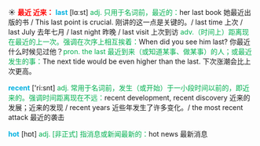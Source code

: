 ☀ <font color="red">**最近 近来：**</font>
<font color="sky blue">**last**</font> [lɑːst] 
<font color="#00b050">adj. 只用于名词前，最近的：</font>her last book 她最近出版的书 / This last point is crucial. 刚讲的这一点是关键的。/ last time 上次 / last July 去年七月 / last night 昨晚 / last visit 上次到访 <font color="#00b050">adv.（时间上）距离现在最近的上一次。强调在次序上相互挨着：</font>When did you see him last? 你最近什么时候见过他？<font color="#00b050">pron. the last 最近到来（或知道某事、做某事）的人；或最近发生的事：</font>The next tide would be even higher than the last. 下次涨潮会比上次更高。

<font color="sky blue">**recent**</font> ['ri:snt] 
<font color="#00b050">adj. 常用于名词前，发生（或开始）于一小段时间以前的，即近来的。强调时间距离现在不远：</font>recent development, recent discovery 近来的发展；近来的发现 / recent years 近些年发生了许多变化。/ the most recent attack 最近的袭击

<font color="sky blue">**hot**</font> [hɒt] 
<font color="#00b050">adj. [非正式] 指消息或新闻最新的：</font>hot news 最新消息
